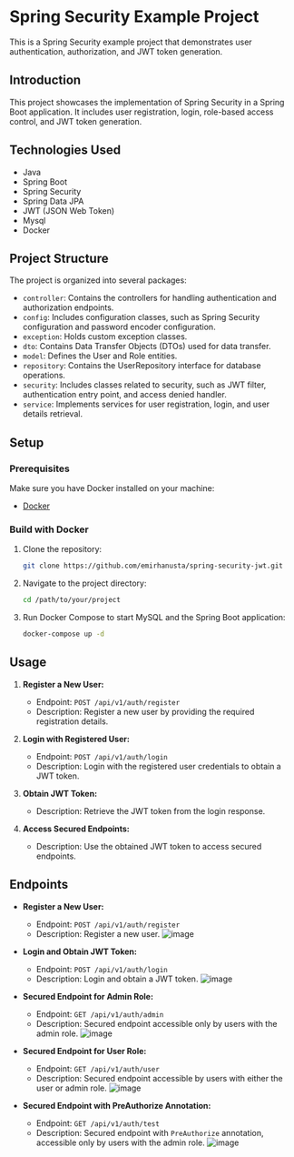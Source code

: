 # Spring Security Example Project

This is a Spring Security example project that demonstrates user authentication, authorization, and JWT token generation.

## Introduction

This project showcases the implementation of Spring Security in a Spring Boot application. It includes user registration, login, role-based access control, and JWT token generation.

## Technologies Used

- Java
- Spring Boot
- Spring Security
- Spring Data JPA
- JWT (JSON Web Token)
- Mysql
- Docker

## Project Structure

The project is organized into several packages:

- `controller`: Contains the controllers for handling authentication and authorization endpoints.
- `config`: Includes configuration classes, such as Spring Security configuration and password encoder configuration.
- `exception`: Holds custom exception classes.
- `dto`: Contains Data Transfer Objects (DTOs) used for data transfer.
- `model`: Defines the User and Role entities.
- `repository`: Contains the UserRepository interface for database operations.
- `security`: Includes classes related to security, such as JWT filter, authentication entry point, and access denied handler.
- `service`: Implements services for user registration, login, and user details retrieval.

## Setup

### Prerequisites

Make sure you have Docker installed on your machine:

- [Docker](https://docs.docker.com/get-docker/)

### Build with Docker

1. Clone the repository:

    ```bash
    git clone https://github.com/emirhanusta/spring-security-jwt.git
    ```

2. Navigate to the project directory:

    ```bash
    cd /path/to/your/project
    ```

3. Run Docker Compose to start MySQL and the Spring Boot application:

    ```bash
    docker-compose up -d
    ```


## Usage

1. **Register a New User:**
   - Endpoint: `POST /api/v1/auth/register`
   - Description: Register a new user by providing the required registration details.

2. **Login with Registered User:**
   - Endpoint: `POST /api/v1/auth/login`
   - Description: Login with the registered user credentials to obtain a JWT token.

3. **Obtain JWT Token:**
   - Description: Retrieve the JWT token from the login response.

4. **Access Secured Endpoints:**
   - Description: Use the obtained JWT token to access secured endpoints.

## Endpoints

- **Register a New User:**
  - Endpoint: `POST /api/v1/auth/register`
  - Description: Register a new user.
![image](https://github.com/emirhanusta/spring-security-jwt/assets/83432342/6d17375d-1965-4cf5-8bf2-dcfb2f6cd1b0)

- **Login and Obtain JWT Token:**
  - Endpoint: `POST /api/v1/auth/login`
  - Description: Login and obtain a JWT token.
![image](https://github.com/emirhanusta/spring-security-jwt/assets/83432342/6b3f5095-b00a-4eb5-ac41-330ccde54d62)

- **Secured Endpoint for Admin Role:**
  - Endpoint: `GET /api/v1/auth/admin`
  - Description: Secured endpoint accessible only by users with the admin role.
![image](https://github.com/emirhanusta/spring-security-jwt/assets/83432342/f09d5416-a261-4c4d-aa5a-e62b41f9f012)

- **Secured Endpoint for User Role:**
  - Endpoint: `GET /api/v1/auth/user`
  - Description: Secured endpoint accessible by users with either the user or admin role.
![image](https://github.com/emirhanusta/spring-security-jwt/assets/83432342/dd5c183a-a94b-43fb-910c-8452c616fff7)

- **Secured Endpoint with PreAuthorize Annotation:**
  - Endpoint: `GET /api/v1/auth/test`
  - Description: Secured endpoint with `PreAuthorize` annotation, accessible only by users with the admin role.
![image](https://github.com/emirhanusta/spring-security-jwt/assets/83432342/f496513b-e211-46f7-9d75-d6ba33eb116e)

   
